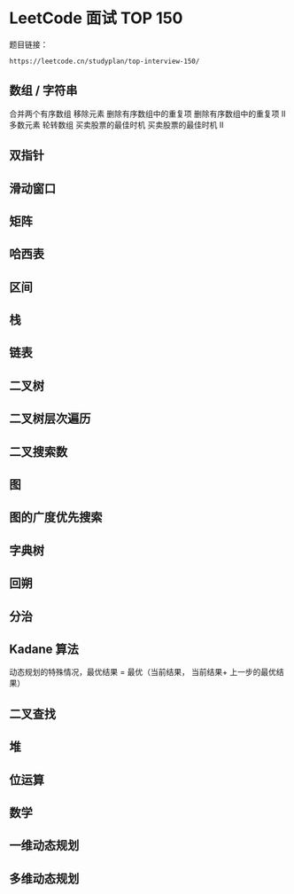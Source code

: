 # LeetCode 面试 TOP 150

题目链接：

```
https://leetcode.cn/studyplan/top-interview-150/
```

## 数组 / 字符串

合并两个有序数组
移除元素
删除有序数组中的重复项
删除有序数组中的重复项 II
多数元素
轮转数组
买卖股票的最佳时机
买卖股票的最佳时机 II

## 双指针

## 滑动窗口

## 矩阵

## 哈西表

##  区间

##  栈

## 链表

## 二叉树

## 二叉树层次遍历

## 二叉搜索数

## 图

## 图的广度优先搜索

## 字典树

## 回朔

## 分治

## Kadane 算法

动态规划的特殊情况，最优结果 = 最优（当前结果， 当前结果+ 上一步的最优结果）

## 二叉查找

## 堆

## 位运算

## 数学

## 一维动态规划

## 多维动态规划

